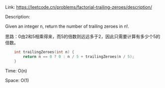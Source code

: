Link: https://leetcode.cn/problems/factorial-trailing-zeroes/description/

Description:

Given an integer n, return the number of trailing zeroes in n!.

思路：0由2和5相乘得来，而5的倍数则远远多于2，因此只需要计算有多少个5的倍数。

```c++
    int trailingZeroes(int n) {
        return n == 0 ? 0 : n / 5 + trailingZeroes(n / 5);
    }
```

Time: O(n)

Space: O(1)
